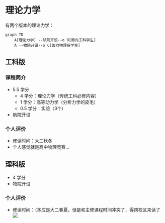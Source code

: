 # **理论力学**

有两个版本的理论力学：

```mermaid
graph TD
    A[理论力学] --航院开设--o B[面向工科学生]
    A --物院开设--o C[面向物理系学生]
```

## 工科版

### 课程简介

- 5.5 学分
    - 4 学分：理论力学（传统工科必修内容）
    - 1 学分：高等动力学（分析力学的皮毛）
    - 0.5 学分：实验（3个）
- 航院开设

### 个人评价

- 修读时间：大二秋冬
- 个人感觉就是高中物理竞赛...

## 理科版

- 4 学分
- 物院开设

### 个人评价

- 修读时间：（本应是大二春夏，但是和主修课程时间冲突了，得跨校区来读了![](../images/tieba/cry.png)